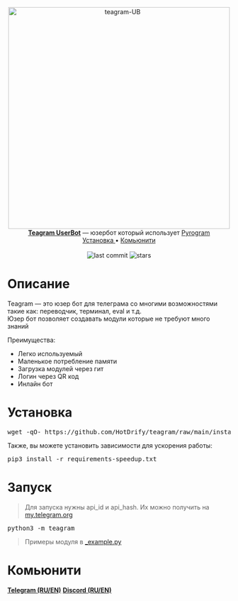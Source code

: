 <p align="center">
    <img src="./assets/bot_avatar.png" width="500" alt="teagram-UB">
    <br>
    <b><a href="https://t.me/UBteagram">Teagram UserBot</a></b> — юзербот который использует <a href="https://github.com/pyrogram/pyrogram">Pyrogram</a>
    <br>
    <a href='https://github.com/hotdrify/teagram#установка'>
        Установка
    </a>
    •
    <a href='https://github.com/hotdrify/teagram#комьюнити'>
        Комьюнити
    </a>
    <br>
    <br>
    <img alt="last commit" src="https://img.shields.io/github/last-commit/HotDrify/teagram?style=for-the-badge">
    <img alt="stars" src="https://img.shields.io/github/stars/HotDrify/teagram?style=for-the-badge">
</p>



<h1>Описание</h1>

Teagram — это юзер бот для телеграма со многими возможностями такие как: переводчик, терминал, eval и т.д. <br>
Юзер бот позволяет создавать модули которые не требуют много знаний

Преимущества:
<ul>
    <li>Легко используемый</li>
    <li>Маленькое потребление памяти</li>
    <li>Загрузка модулей через гит</li>
    <li>Логин через QR код</li>
    <li>Инлайн бот</li>
</ul>

<h1>Установка</h1>
<pre lang="bash">
wget -qO- https://github.com/HotDrify/teagram/raw/main/install.sh
</pre>

Также, вы можете установить зависимости для ускорения работы:
<pre lang="bash">
pip3 install -r requirements-speedup.txt
</pre>


<h1>Запуск</h1>

> Для запуска нужны api_id и api_hash. Их можно получить на <a href="https://my.telegram.org">my.telegram.org</a>

<pre lang="bash">
python3 -m teagram
</pre>

> Примеры модуля в <a href="./teagram/modules/_example.py">_example.py</a>

<h1>Комьюнити</h1>
<b><a href="https://t.me/UBteagram">Telegram (RU/EN)</a></b>
<b><a href="https://discord.gg/s37xWt9Rr7">Discord (RU/EN)</a></b>
